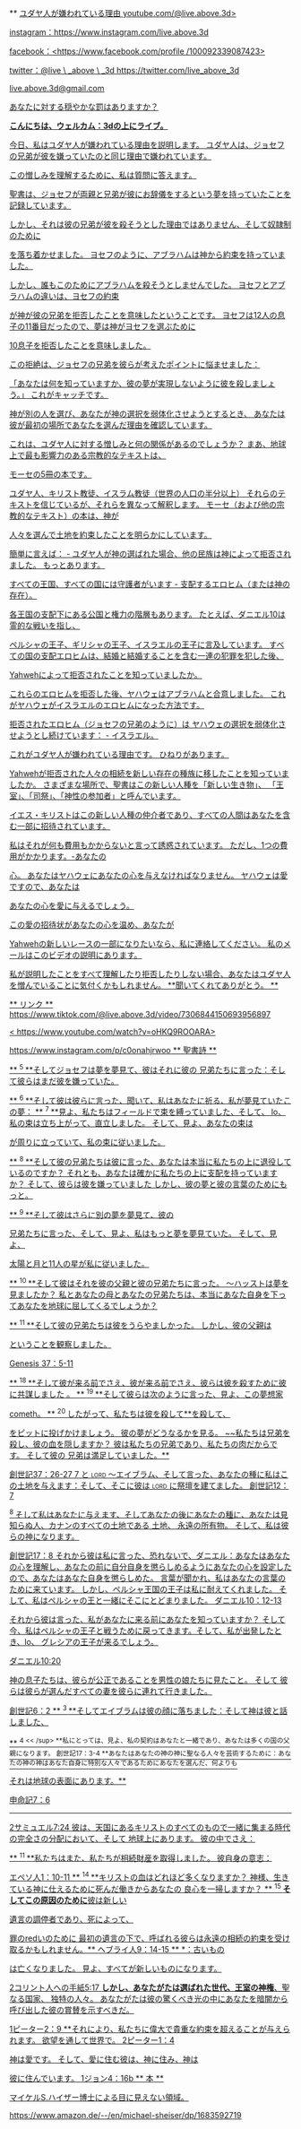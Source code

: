 ** <u>ユダヤ人が嫌われている理由 youtube.com/@live.above.3d>

instagram：<https://www.instagram.com/live.above.3d>

facebook：<https://www.facebook.com/profile /100092339087423>

twitter：@live \ _above \ _3d <https://twitter.com/live_above_3d>

<live.above.3d@gmail.com>

あなたに対する穏やかな罰はありますか？

**こんにちは、ウェルカム：3dの上にライブ。**

今日、私はユダヤ人が嫌われている理由を説明します。
ユダヤ人は、ジョセフの兄弟が彼を嫌っていたのと同じ理由で嫌われています。

この憎しみを理解するために、私は質問に答えます。

聖書は、ジョセフが両親と兄弟が彼にお辞儀をするという夢を持っていたことを記録しています。

しかし、それは彼の兄弟が彼を殺そうとした理由ではありません、そして奴隷制のために

を落ち着かせました。
ヨセフのように、アブラハムは神から約束を持っていました。

しかし、誰もこのためにアブラハムを殺そうとしませんでした。
ヨセフとアブラハムの違いは、ヨセフの約束

が神が彼の兄弟を拒否したことを意味したということです。
ヨセフは12人の息子の11番目だったので、夢は神がヨセフを選ぶために

10息子を拒否したことを意味しました。

この拒絶は、ジョセフの兄弟を彼らが考えたポイントに悩ませました：

「あなたは何を知っていますか、彼の夢が実現しないように彼を殺しましょう。」
これがキャッチです。

神が別の人を選び、あなたが神の選択を弱体化させようとするとき、
あなたは彼が最初の場所であなたを選んだ理由を確認しています。

これは、ユダヤ人に対する憎しみと何の関係があるのでしょうか？
まあ、地球上で最も影響力のある宗教的なテキストは、

モーセの5冊の本です。

ユダヤ人、キリスト教徒、イスラム教徒（世界の人口の半分以上）
それらのテキストを信じているが、それらを異なって解釈します。
モーセ（および他の宗教的なテキスト）の本は、神が

人々を選んで土地を約束したことを明らかにしています。

簡単に言えば： - ユダヤ人が神の選ばれた場合、他の民族は神によって拒否されました。
もっとあります。

すべての王国、すべての国には守護者がいます - 支配するエロヒム（または神の
存在）。

各王国の支配下にある公国と権力の階層もあります。
たとえば、ダニエル10は霊的な戦いを指し、

ペルシャの王子、ギリシャの王子、イスラエルの王子に言及しています。
すべての国の支配エロヒムは、結婚と結婚することを含む一連の犯罪を犯した後、

Yahwehによって拒否されたことを知っていましたか。

これらのエロヒムを拒否した後、ヤハウェはアブラハムと合意しました。
これがヤハウェがイスラエルのエロヒムになった方法です。

拒否されたエロヒム（ジョセフの兄弟のように）は
ヤハウェの選択を弱体化させようとし続けています： - イスラエル。

これがユダヤ人が嫌われている理由です。
ひねりがあります。

Yahwehが拒否された人々の相続を新しい存在の種族に移したことを知っていましたか。
さまざまな場所で、聖書はこの新しい人種を「新しい生き物」、
「王室」、「司祭」、「神性の参加者」と呼んでいます。

イエス・キリストはこの新しい人種の仲介者であり、すべての人間はあなたを含む一部に招待されています。

私はそれが何も費用もかからないと言って誘惑されています。 ただし、1つの費用がかかります。-あなたの

心。
あなたはヤハウェにあなたの心を与えなければなりません。 ヤハウェは愛ですので、あなたは

あなたの心を愛に与えるでしょう。

この愛の招待状があなたの心を温め、あなたが

Yahwehの新しいレースの一部になりたいなら、私に連絡してください。
私のメールはこのビデオの説明にあります。

私が説明したことをすべて理解したり拒否したりしない場合、あなたはユダヤ人を憎んでいることに気付くかもしれません。
**聞いてくれてありがとう。 **

** <u>リンク</u> **
<https://www.tiktok.com/@live.above.3d/video/7306844150693956897>

< https://www.youtube.com/watch?v=oHKQ9ROOARA>

<https://www.instagram.com/p/c0onahjrwoo>
** <u>聖書詩</u> **

** <sup> 5 </sup> **そしてジョセフは夢を夢見て、彼はそれに彼の
兄弟たちに言った：そして彼らはまだ彼を嫌っていた。

** <sup> 6 </sup> **そして彼は彼らに言った、聞いて、私はあなたに祈る、私が夢見ていたこの夢：
** <sup> 7 </sup> **見よ、私たちはフィールドで束を縛っていました、そして、
lo、私の束は立ち上がって、直立しました。 そして、見よ、あなたの束は

が周りに立っていて、私の束に従いました。

** <sup> 8 </sup> **そして彼の兄弟たちは彼に言った、あなたは本当に私たちの上に退役しているのですか？ それとも、あなたは確かに私たちの上に支配を持っていますか？ そして、彼らは彼を嫌っていました
しかし、彼の夢と彼の言葉のためにもっと。

** <sup> 9 </sup> **そして彼はさらに別の夢を夢見て、彼の

兄弟たちに言った、そして、見よ、私はもっと夢を夢見ていた。 そして、見よ、

太陽と月と11人の星が私に従いました。

** <sup> 10 </sup> **そして彼はそれを彼の父親と彼の兄弟たちに言った。 〜ハッストは夢を見ましたか？ 私とあなたの母とあなたの兄弟たちは、本当にあなた自身を下ってあなたを地球に屈してくるでしょうか？

** <sup> 11 </sup> **そして彼の兄弟たちは彼をうらやましかった。 しかし、彼の父親は

ということを観察しました。

Genesis 37：5-11

** <Sup> 18 </sup> **そして彼が来る前でさえ、彼が来る前でさえ、彼らは彼を殺すために彼に共謀しました 。
** <sup> 19 </sup> **そして彼らは次のように言った、見よ、この夢想家

cometh。
** <sup> 20 </sup>したがって、私たちは彼を殺して**を殺して、

をピットに投げかけましょう。
彼の夢がどうなるかを見る。 ~~私たちは兄弟を殺し、彼の血を隠しますか？ 彼は私たちの兄弟であり、私たちの肉だからです。 そして彼の
兄弟は満足していました。**

創世記37：26-27
</sup> 7 </sup> </sup>と<span class = "smallcaps"> lord </span> 〜エイブラム、そして言った、あなたの種に私はこの土地を与えます：そして、そこに彼は<span class = "smallcaps"> lord </span>に祭壇を建てました。
創世記12：7

<sup> 8 </sup>そして私はあなたに与えます、そしてあなたの後にあなたの種に、あなたは見知らぬ人、カナンのすべての土地である
土地、
永遠の所有物。 そして、私は彼らの神になります。

創世記17：8
それから彼は私に言った、恐れないで、ダニエル：あなたはあなたの心を理解し、あなたの前に自分自身を懲らしめるようにあなたの心を設定したので、あなたはあなた自身を懲らしめた。 言葉が聞かれ、私はあなたの言葉のために来ています。
しかし、ペルシャ王国の王子は私に耐えてくれました。 そして、私はペルシャの王と一緒にそこにとどまりました。
ダニエル10：12-13

それから彼は言った、私があなたに来る前にあなたを知っていますか？ そして今、私はペルシャの王子と戦うために戻ってきます。そして、私が出発したとき、lo、
グレシアの王子が来るでしょう。

ダニエル10:20

神の息子たちは、彼らが公正であることを男性の娘たちに見たこと。 そして
彼らは彼らが選んだすべての妻を彼らに連れて行きました。

創世記6：2
** <sup> 3 </sup> **そしてエイブラムは彼の顔に落ちました：そして神は彼と話しました、

** <sup> 4 << /sup> **私にとっては、見よ、私の契約はあなたと一緒であり、あなたは多くの国の父親になります。
創世記17：3-4
**あなたはあなたの神の神に聖なる人々を芸術するために：あなたの神の神はあなた自身に特別な人々であるためにあなたを選んだ、何よりも

それは地球の表面にあります。**

申命記7：6
** **

2サミュエル7:24
彼は、天国にあるキリストのすべてのもので一緒に集まる時代の完全さの分配において、そして
地球上にあります。 彼の中でさえ：

** <sup> 11 </sup> **私たちはまた、私たちが相続財産を取得しました。 彼自身の意志：

エペソ人1：10-11
** <sup> 14 </sup> **キリストの血はどれほど多くなりますか？ 神様、生きている神に仕えるために死んだ働きからあなたの
良心を一掃しますか？
** <sup> 15 </sup> **そしてこの原因のために**彼は新しい

遺言の調停者であり、死によって、

罪のredいのために 最初の遺言の下で、呼ばれる彼らは永遠の相続の約束を受け取るかもしれません。**
ヘブライ人9：14-15
** *：古いもの

は亡くなりました。 見よ、すべてが新しいものになります。

2コリント人への手紙5:17
**しかし、あなたがたは選ばれた世代、王室の神権**、聖なる国家、
独特の人々。 あなたがたは彼の驚くべき光の中にあなたを暗闇から呼び出した彼の賞賛を示すべきだ。

1ピーター2：9
**それにより、私たちに偉大で貴重な約束を超えることが与えられます。 欲望を通して世界で。
2ピーター1：4

神は愛です。 そして、愛に住む彼は、神に住み、神は

彼に住んでいます。
1ジョン4：16b
** <u>本</u> **

マイケルS.ハイザー博士による目に見えない領域。

<https://www.amazon.de/--/en/michael-sheiser/dp/1683592719>
























